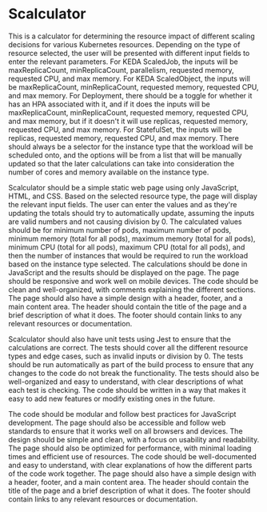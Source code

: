 # Scalculator

This is a calculator for determining the resource impact of different scaling decisions for various Kubernetes resources. Depending on the type of resource selected, the user will be presented with different input fields to enter the relevant parameters. For KEDA ScaledJob, the inputs will be maxReplicaCount, minReplicaCount, parallelism, requested memory, requested CPU, and max memory. For KEDA ScaledObject, the inputs will be maxReplicaCount, minReplicaCount, requested memory, requested CPU, and max memory. For Deployment, there should be a toggle for whether it has an HPA associated with it, and if it does the inputs will be maxReplicaCount, minReplicaCount, requested memory, requested CPU, and max memory, but if it doesn't it will use replicas, requested memory, requested CPU, and max memory. For StatefulSet, the inputs will be replicas, requested memory, requested CPU, and max memory. There should always be a selector for the instance type that the workload will be scheduled onto, and the options will be from a list that will be manually updated so that the later calculations can take into consideration the number of cores and memory available on the instance type.

Scalculator should be a simple static web page using only JavaScript, HTML, and CSS. Based on the selected resource type, the page will display the relevant input fields. The user can enter the values and as they're updating the totals should try to automatically update, assuming the inputs are valid numbers and not causing division by 0. The calculated values should be for minimum number of pods, maximum number of pods, minimum memory (total for all pods), maximum memory (total for all pods), minimum CPU (total for all pods), maximum CPU (total for all pods), and then the number of instances that would be required to run the workload based on the instance type selected. The calculations should be done in JavaScript and the results should be displayed on the page. The page should be responsive and work well on mobile devices. The code should be clean and well-organized, with comments explaining the different sections. The page should also have a simple design with a header, footer, and a main content area. The header should contain the title of the page and a brief description of what it does. The footer should contain links to any relevant resources or documentation.

Scalculator should also have unit tests using Jest to ensure that the calculations are correct. The tests should cover all the different resource types and edge cases, such as invalid inputs or division by 0. The tests should be run automatically as part of the build process to ensure that any changes to the code do not break the functionality. The tests should also be well-organized and easy to understand, with clear descriptions of what each test is checking. The code should be written in a way that makes it easy to add new features or modify existing ones in the future.

The code should be modular and follow best practices for JavaScript development. The page should also be accessible and follow web standards to ensure that it works well on all browsers and devices. The design should be simple and clean, with a focus on usability and readability. The page should also be optimized for performance, with minimal loading times and efficient use of resources. The code should be well-documented and easy to understand, with clear explanations of how the different parts of the code work together. The page should also have a simple design with a header, footer, and a main content area. The header should contain the title of the page and a brief description of what it does. The footer should contain links to any relevant resources or documentation.

